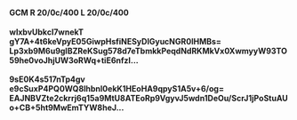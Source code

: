 #### GCM R 20/0c/400 L 20/0c/400
**wlxbvUbkcl7wnekT**<br/>**gY7A+4t6keVpyE05GiwpHsfiNESyDlGyucNGR0lHMBs=**<br/>**Lp3xb9M6u9glBZReKSug578d7eTbmkkPeqdNdRKMkVx0XwmyyW93TO59he0voJhjUW3oRWq+tiE6nfzI...**<br/><br/>
**9sE0K4s517nTp4gv**<br/>**e9cSuxP4PQ0WQ8lhbnl0ekK1HEoHA9qpyS1A5v+6/og=**<br/>**EAJNBVZte2ckrrj6q15a9MtU8ATEoRp9VgyvJ5wdn1DeOu/ScrJ1jPoStuAUo+CB+5ht9MwEmTYW8heJ...**